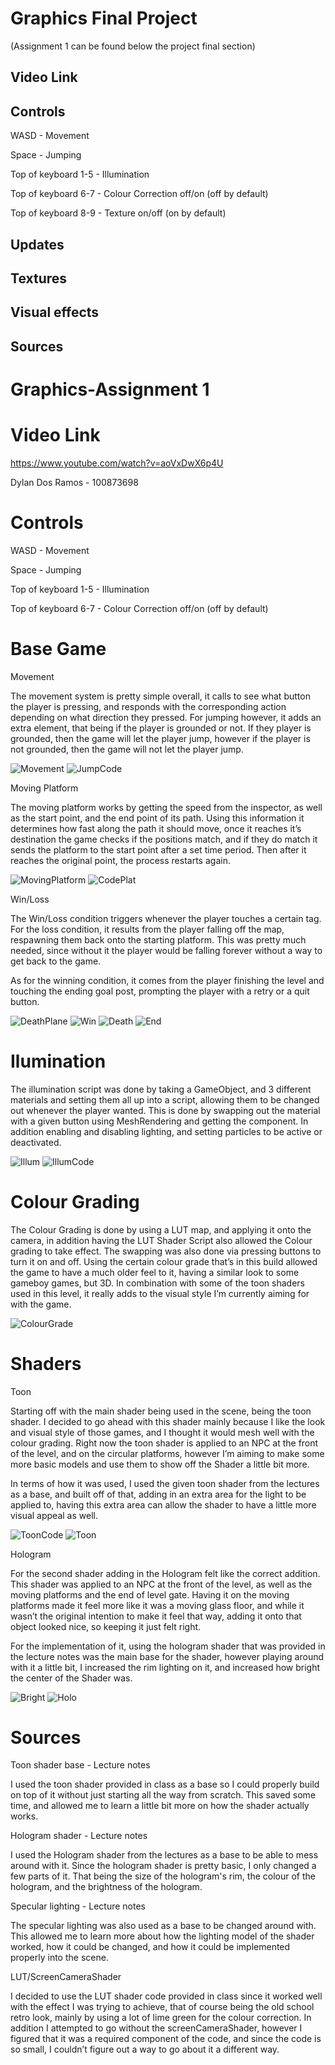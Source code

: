 # Graphics Final Project

(Assignment 1 can be found below the project final section)

## Video Link

## Controls

WASD - Movement

Space - Jumping

Top of keyboard 1-5 - Illumination

Top of keyboard 6-7 - Colour Correction off/on (off by default)
 
Top of keyboard 8-9 - Texture on/off (on by default)

## Updates 


## Textures


## Visual effects


## Sources



 # Graphics-Assignment 1
 
 # Video Link

https://www.youtube.com/watch?v=aoVxDwX6p4U

Dylan Dos Ramos - 100873698  

# Controls

WASD - Movement

Space - Jumping

Top of keyboard 1-5 - Illumination

Top of keyboard 6-7 - Colour Correction off/on (off by default)


# Base Game

Movement

The movement system is pretty simple overall, it calls to see what button the player is pressing, and responds with the corresponding action depending on what direction they pressed. For jumping however, it adds an extra element, that being if the player is grounded or not. If they player is grounded, then the game will let the player jump, however if the player is not grounded, then the game will not let the player jump. 


![Movement](https://github.com/user-attachments/assets/097ffe88-7a43-41a4-a126-4aa3acb44bdb)
![JumpCode](https://github.com/user-attachments/assets/1e13153e-88cd-4163-8c2a-2f2fcccad6f2)


Moving Platform

The moving platform works by getting the speed from the inspector, as well as the start point, and the end point of its path. Using this information it determines how fast along the path it should move, once it reaches it’s destination the game checks if the positions match, and if they do match it sends the platform to the start point after a set time period. Then after it reaches the original point, the process restarts again. 

![MovingPlatform](https://github.com/user-attachments/assets/486ccafb-ec67-4133-aad9-50af8b3f9712)
![CodePlat](https://github.com/user-attachments/assets/afca512c-4ca7-4c28-b315-e381e89eed10)

Win/Loss

The Win/Loss condition triggers whenever the player touches a certain tag. For the loss condition, it results from the player falling off the map, respawning them back onto the starting platform. This was pretty much needed, since without it the player would be falling forever without a way to get back to the game.

As for the winning condition, it comes from the player finishing the level and touching the ending goal post, prompting the player with a retry or a quit button. 

![DeathPlane](https://github.com/user-attachments/assets/d4597264-be86-40d5-a8a7-5d05e89eebb2)
![Win](https://github.com/user-attachments/assets/98e708d1-4c06-4dd1-89cb-280f4bebee68)
![Death](https://github.com/user-attachments/assets/01159866-635c-4be5-ae6e-af6bf4bc3ef9)
![End](https://github.com/user-attachments/assets/2d018d2b-2173-42c7-ad00-b2e26b5bc3d3)


# Ilumination

The illumination script was done by taking a GameObject, and 3 different materials and setting them all up into a script, allowing them to be changed out whenever the player wanted. This is done by swapping out the material with a given button using MeshRendering and getting the component. In addition enabling and disabling lighting, and setting particles to be active or deactivated.

![Illum](https://github.com/user-attachments/assets/e294e2d9-f641-4620-979d-cd8c13e73e27)
![IllumCode](https://github.com/user-attachments/assets/b7433d4c-a779-4e5a-a063-c17874d6a6f2)

# Colour Grading

The Colour Grading is done by using a LUT map, and applying it onto the camera, in addition having the LUT Shader Script also allowed the Colour grading to take effect. The swapping was also done via pressing buttons to turn it on and off. Using the certain colour grade that’s in this build allowed the game to have a much older feel to it, having a similar look to some gameboy games, but 3D. In combination with some of the toon shaders used in this level, it really adds to the visual style I’m currently aiming for with the game.

![ColourGrade](https://github.com/user-attachments/assets/ed479c42-ce17-42d0-b5b4-5b7c50bcd817)


# Shaders

Toon

Starting off with the main shader being used in the scene, being the toon shader. I decided to go ahead with this shader mainly because I like the look and visual style of those games, and I thought it would mesh well with the colour grading. Right now the toon shader is applied to an NPC at the front of the level, and on the circular platforms, however I’m aiming to make some more basic models and use them to show off the Shader a little bit more.

In terms of how it was used, I used the given toon shader from the lectures as a base, and built off of that, adding in an extra area for the light to be applied to, having this extra area can allow the shader to have a little more visual appeal as well.

![ToonCode](https://github.com/user-attachments/assets/2b5d736f-5312-462b-8c3e-eeaeb1002cf7)
![Toon](https://github.com/user-attachments/assets/84b47f53-6c12-4b8d-8ac0-ecb203ee894d)

Hologram

For the second shader adding in the Hologram felt like the correct addition. This shader was applied to an NPC at the front of the level, as well as the moving platforms and the end of level gate. Having it on the moving platforms made it feel more like it was a moving glass floor, and while it wasn’t the original intention to make it feel that way, adding it onto that object looked nice, so keeping it just felt right.

For the implementation of it, using the hologram shader that was provided in the lecture notes was the main base for the shader, however playing around with it a little bit, I increased the rim lighting on it, and increased how bright the center of the Shader was.

![Bright](https://github.com/user-attachments/assets/70d9c780-92f9-4f2d-8594-3f4c71219c85)
![Holo](https://github.com/user-attachments/assets/83d3a8aa-712c-4a1b-8e66-21c3c89681d6)


# Sources

Toon shader base - Lecture notes

I used the toon shader provided in class as a base so I could properly build on top of it without just starting all the way from scratch. This saved some time, and allowed me to learn a little bit more on how the shader actually works.

Hologram shader - Lecture notes

I used the Hologram shader from the lectures as a base to be able to mess around with it. Since the hologram shader is pretty basic, I only changed a few parts of it. That being the size of the hologram's rim, the colour of the hologram, and the brightness of the hologram. 

Specular lighting - Lecture notes

The specular lighting was also used as a base to be changed around with. This allowed me to learn more about how the lighting model of the shader worked, how it could be changed, and how it could be implemented properly into the scene.

LUT/ScreenCameraShader

I decided to use the LUT shader code provided in class since it worked well with the effect I was trying to achieve, that of course being the old school retro look, mainly by using a lot of lime green for the colour correction. In addition I attempted to go without the screenCameraShader, however I figured that it was a required component of the code, and since the code is so small, I couldn’t figure out a way to go about it a different way. 

